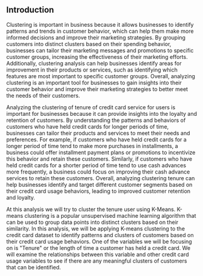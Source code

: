 ## Introduction

Clustering is important in business because it allows businesses to identify patterns and trends in customer behavior, which can help them make more informed decisions and improve their marketing strategies. By grouping customers into distinct clusters based on their spending behavior, businesses can tailor their marketing messages and promotions to specific customer groups, increasing the effectiveness of their marketing efforts. Additionally, clustering analysis can help businesses identify areas for improvement in their products or services, such as identifying which features are most important to specific customer groups. Overall, analyzing clustering is an important tool for businesses to gain insights into their customer behavior and improve their marketing strategies to better meet the needs of their customers. 

Analyzing the clustering of tenure of credit card service for users is important for businesses because it can provide insights into the loyalty and retention of customers. By understanding the patterns and behaviors of customers who have held credit cards for longer periods of time, businesses can tailor their products and services to meet their needs and preferences. For example, if customers who have held credit cards for a longer period of time tend to make more purchases in installments, a business could offer installment payment plans or promotions to incentivize this behavior and retain these customers. Similarly, if customers who have held credit cards for a shorter period of time tend to use cash advances more frequently, a business could focus on improving their cash advance services to retain these customers. Overall, analyzing clustering tenure can help businesses identify and target different customer segments based on their credit card usage behaviors, leading to improved customer retention and loyalty.

At this analysis we will try to cluster the tenure user using K-Means. K-means clustering is a popular unsupervised machine learning algorithm that can be used to group data points into distinct clusters based on their similarity. In this analysis, we will be applying K-means clustering to the credit card dataset to identify patterns and clusters of customers based on their credit card usage behaviors. One of the variables we will be focusing on is "Tenure" or the length of time a customer has held a credit card. We will examine the relationships between this variable and other credit card usage variables to see if there are any meaningful clusters of customers that can be identified.